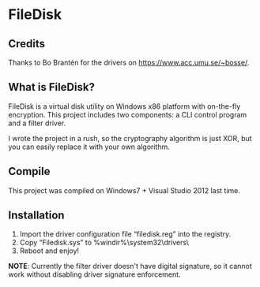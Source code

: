 # FileDisk

## Credits
Thanks to Bo Brantén for the drivers on https://www.acc.umu.se/~bosse/.

## What is FileDisk?
FileDisk is a virtual disk utility on Windows x86 platform with on-the-fly encryption. This project includes two components: a CLI control program and a filter driver.

I wrote the project in a rush, so the cryptography algorithm is just XOR, but you can easily replace it with your own algorithm.

## Compile
This project was compiled on Windows7 + Visual Studio 2012 last time.

## Installation
1. Import the driver configuration file “filedisk.reg” into the registry.
2. Copy “Filedisk.sys” to %windir%\system32\drivers\
3. Reboot and enjoy!

__NOTE__: Currently the filter driver doesn't have digital signature, so it cannot work without disabling driver signature enforcement.
